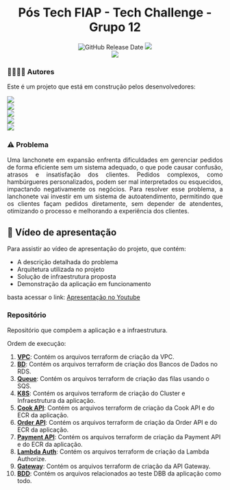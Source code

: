 <div align="center">

# Pós Tech FIAP - Tech Challenge - Grupo 12

![GitHub Release Date](https://img.shields.io/badge/Release%20Date-Fevereiro%202025-yellowgreen)
![](https://img.shields.io/badge/Status-Em%20Desenvolvimento-yellowgreen)
<br>
![](https://img.shields.io/badge/Version-%20v4.0.0-brightgreen)
</div>

### 👨‍💼👩‍💼‍ Autores

Este é um projeto que está em construção pelos desenvolvedores:

![](https://img.shields.io/badge/RM357321-Alexandre%20Miranda-blue)
<br>
![](https://img.shields.io/badge/RM357437-Diego%20Ceccon-blue)
<br>
![](https://img.shields.io/badge/RM357218-Jéssica%20Rodrigues%20-blue)
<br>
![](https://img.shields.io/badge/RM358002-Rodrigo%20Sartori-blue)
<br>
![](https://img.shields.io/badge/RM357991-Wilton%20Souza%20-blue)

### ⚠️ Problema

<p align="justify">Uma lanchonete em expansão enfrenta dificuldades em gerenciar pedidos de forma eficiente sem um sistema adequado, o que pode causar confusão, atrasos e insatisfação dos clientes. Pedidos complexos, como hambúrgueres personalizados, podem ser mal interpretados ou esquecidos, impactando negativamente os negócios. Para resolver esse problema, a lanchonete vai investir em um sistema de autoatendimento, permitindo que os clientes façam pedidos diretamente, sem depender de atendentes, otimizando o processo e melhorando a experiência dos clientes.</p>

## 🎥 Vídeo de apresentação

Para assistir ao vídeo de apresentação do projeto, que contém:
- A descrição detalhada do problema
- Arquitetura utilizada no projeto
- Solução de infraestrutura proposta
- Demonstração da aplicação em funcionamento

basta acessar o link: [Apresentação no Youtube](https://www.youtube.com/watch?v=KRY-Z74_NAk)

### Repositório

Repositório que compõem a aplicação e a infraestrutura.

Ordem de execução: 
1. **[VPC](https://github.com/fiap-soat-12/tech-challenge-vpc)**: Contém os arquivos terraform de criação da VPC.
2. **[BD](https://github.com/fiap-soat-12/tech-challenge-db)**: Contém os arquivos terraform de criação dos Bancos de Dados no RDS.
2. **[Queue](https://github.com/fiap-soat-12/tech-challenge-queue)**: Contém os arquivos terraform de criação das filas usando o SQS.
4. **[K8S](https://github.com/fiap-soat-12/tech-challenge-k8s)**: Contém os arquivos terraform de criação do Cluster e Infraestrutura da aplicação.
5. **[Cook API](https://github.com/fiap-soat-12/tech-challenge-cook-api)**: Contém os arquivos terraform de criação da Cook API e do ECR da aplicação.
6. **[Order API](https://github.com/fiap-soat-12/tech-challenge-order-api)**: Contém os arquivos terraform de criação da Order API e do ECR da aplicação.
7. **[Payment API](https://github.com/fiap-soat-12/tech-challenge-payment-api)**: Contém os arquivos terraform de criação da Payment API e do ECR da aplicação.
8. **[Lambda Auth](https://github.com/fiap-soat-12/tech-challenge-lambda-auth)**: Contém os arquivos terraform de criação da Lambda Authorize.
9. **[Gateway](https://github.com/fiap-soat-12/tech-challenge-gateway)**: Contém os arquivos terraform de criação da API Gateway.
10. **[BDD](https://github.com/fiap-soat-12/tech-challenge-bdd)**: Contém os arquivos relacionados ao teste DBB da aplicação como todo.

